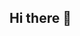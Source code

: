 ## Hi there 👋

<!--
**zacharyzero/zacharyzero** is a ✨ _special_ ✨ repository because its `README.md` (this file) appears on your GitHub profile.

Here are some ideas to get you started:

- 🔭 I’m currently working on some foundational Python for network engineering projects that are revolve around the use of Cisco and Juniper network devices. 
- 🌱 I’m currently learning Python and Bash scripting, as well as studying Artificial Intelligence Foundations at University of Maryland Global Campus. 
- 👯 I’m looking to collaborate on projects that will help me become more proficient in Python, especially projects for network automation. 
- 🤔 I’m looking for help with finding projects that are suitable for my skill level. I'm also looking for a more senior Python coder to help me fine tune my personal projects. 
- 💬 Ask me about government contracting work. I am the contracting site lead for the U.S. Navy's cybersecurity location for the West Coast. 
- 📫 How to reach me: https://linkedin.com/in/zacharysales
- ⚡ Fun fact: In my spare time, I run a social media community for active duty and veteran military service members who enjoy skateboarding. 
- Instagram: @officialmilitaryskate
-->
